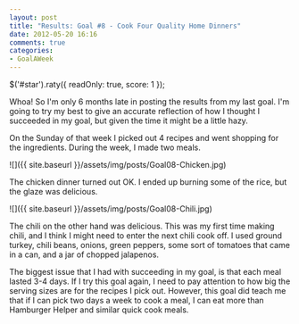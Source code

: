 ```yaml
---
layout: post
title: "Results: Goal #8 - Cook Four Quality Home Dinners"
date: 2012-05-20 16:16
comments: true
categories:
- GoalAWeek
---
```

$('#star').raty({ readOnly: true, score: 1 });

Whoa! So I'm only 6 months late in posting the results from my last goal. I'm going to try my best to give an accurate reflection of how I thought I succeeded in my goal, but given the time it might be a little hazy.

On the Sunday of that week I picked out 4 recipes and went shopping for the ingredients. During the week, I made two meals.

![]({{ site.baseurl }}/assets/img/posts/Goal08-Chicken.jpg)

The chicken dinner turned out OK. I ended up burning some of the rice, but the glaze was delicious.

![]({{ site.baseurl }}/assets/img/posts/Goal08-Chili.jpg)

The chili on the other hand was delicious. This was my first time making chili, and I think I might need to enter the next chili cook off. I used ground turkey, chili beans, onions, green peppers, some sort of tomatoes that came in a can, and a jar of chopped jalapenos.

The biggest issue that I had with succeeding in my goal, is that each meal lasted 3-4 days. If I try this goal again, I need to pay attention to how big the serving sizes are for the recipes I pick out. However, this goal did teach me that if I can pick two days a week to cook a meal, I can eat more than Hamburger Helper and similar quick cook meals.